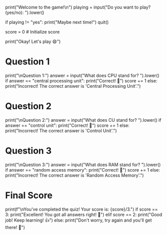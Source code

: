 print("Welcome to the game!\n")
playing = input("Do you want to play? (yes/no): ").lower()

if playing != "yes":
    print("Maybe next time!")
    quit()

score = 0  # Initialize score

print("Okay! Let's play 😄")

# Question 1
print("\nQuestion 1:")
answer = input("What does CPU stand for? ").lower()
if answer == "central processing unit":
    print("Correct! 🎉")
    score += 1
else:
    print("Incorrect! The correct answer is 'Central Processing Unit'.")

# Question 2
print("\nQuestion 2:")
answer = input("What does CU stand for? ").lower()
if answer == "control unit":
    print("Correct! 🎉")
    score += 1
else:
    print("Incorrect! The correct answer is 'Control Unit'.")

# Question 3
print("\nQuestion 3:")
answer = input("What does RAM stand for? ").lower()
if answer == "random access memory":
    print("Correct! 🎉")
    score += 1
else:
    print("Incorrect! The correct answer is 'Random Access Memory'.")

# Final Score
print(f"\nYou've completed the quiz! Your score is: {score}/3.")
if score == 3:
    print("Excellent! You got all answers right! 🌟")
elif score == 2:
    print("Good job! Keep learning! 👍")
else:
    print("Don't worry, try again and you'll get there! 💪")
